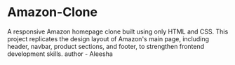 # Amazon-Clone
A responsive Amazon homepage clone built using only HTML and CSS. This project replicates the design layout of Amazon's main page, including header, navbar, product sections, and footer, to strengthen frontend development skills.
author - Aleesha
